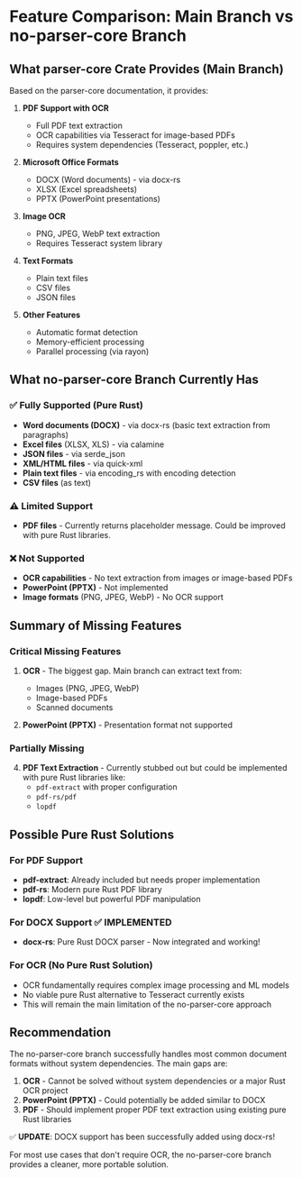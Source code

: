 # Feature Comparison: Main Branch vs no-parser-core Branch

## What parser-core Crate Provides (Main Branch)

Based on the parser-core documentation, it provides:

1. **PDF Support with OCR**
   - Full PDF text extraction
   - OCR capabilities via Tesseract for image-based PDFs
   - Requires system dependencies (Tesseract, poppler, etc.)

2. **Microsoft Office Formats**
   - DOCX (Word documents) - via docx-rs
   - XLSX (Excel spreadsheets)
   - PPTX (PowerPoint presentations)

3. **Image OCR**
   - PNG, JPEG, WebP text extraction
   - Requires Tesseract system library

4. **Text Formats**
   - Plain text files
   - CSV files
   - JSON files

5. **Other Features**
   - Automatic format detection
   - Memory-efficient processing
   - Parallel processing (via rayon)

## What no-parser-core Branch Currently Has

### ✅ Fully Supported (Pure Rust)
- **Word documents (DOCX)** - via docx-rs (basic text extraction from paragraphs)
- **Excel files** (XLSX, XLS) - via calamine
- **JSON files** - via serde_json
- **XML/HTML files** - via quick-xml
- **Plain text files** - via encoding_rs with encoding detection
- **CSV files** (as text)

### ⚠️ Limited Support
- **PDF files** - Currently returns placeholder message. Could be improved with pure Rust libraries.

### ❌ Not Supported
- **OCR capabilities** - No text extraction from images or image-based PDFs
- **PowerPoint (PPTX)** - Not implemented
- **Image formats** (PNG, JPEG, WebP) - No OCR support

## Summary of Missing Features

### Critical Missing Features
1. **OCR** - The biggest gap. Main branch can extract text from:
   - Images (PNG, JPEG, WebP)
   - Image-based PDFs
   - Scanned documents

2. **PowerPoint (PPTX)** - Presentation format not supported

### Partially Missing
4. **PDF Text Extraction** - Currently stubbed out but could be implemented with pure Rust libraries like:
   - `pdf-extract` with proper configuration
   - `pdf-rs/pdf`
   - `lopdf`

## Possible Pure Rust Solutions

### For PDF Support
- **pdf-extract**: Already included but needs proper implementation
- **pdf-rs**: Modern pure Rust PDF library
- **lopdf**: Low-level but powerful PDF manipulation

### For DOCX Support ✅ IMPLEMENTED
- **docx-rs**: Pure Rust DOCX parser - Now integrated and working!

### For OCR (No Pure Rust Solution)
- OCR fundamentally requires complex image processing and ML models
- No viable pure Rust alternative to Tesseract currently exists
- This will remain the main limitation of the no-parser-core approach

## Recommendation

The no-parser-core branch successfully handles most common document formats without system dependencies. The main gaps are:

1. **OCR** - Cannot be solved without system dependencies or a major Rust OCR project
2. **PowerPoint (PPTX)** - Could potentially be added similar to DOCX
3. **PDF** - Should implement proper PDF text extraction using existing pure Rust libraries

✅ **UPDATE**: DOCX support has been successfully added using docx-rs!

For most use cases that don't require OCR, the no-parser-core branch provides a cleaner, more portable solution.
